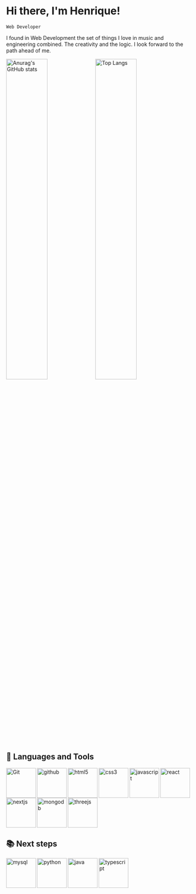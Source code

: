 # Hi there, I'm Henrique!

`Web Developer`

I found in Web Development the set of things I love in music and engineering combined. The creativity and the logic. I look forward to the path ahead of me.

<img align="left" width="47%" alt="Anurag's GitHub stats" src="https://github-readme-stats.vercel.app/api?username=Rick1Marques&show_icons=true&theme=gruvbox">

<img alt="Top Langs" width="47%" src="https://github-readme-stats.vercel.app/api/top-langs/?username=Rick1Marques&layout=donut">

<br/>

## 🧰 Languages and Tools


<img align="left"  width="80px" alt="Git" src="https://cdn.jsdelivr.net/gh/devicons/devicon/icons/git/git-original-wordmark.svg" />

<img align="left"  width="80px" alt="github" src="https://cdn.jsdelivr.net/gh/devicons/devicon/icons/github/github-original-wordmark.svg" />

<img align="left"  width="80px" alt="html5" src="https://cdn.jsdelivr.net/gh/devicons/devicon/icons/html5/html5-original-wordmark.svg" />

<img align="left"  width="80px" alt="css3" src="https://cdn.jsdelivr.net/gh/devicons/devicon/icons/css3/css3-original-wordmark.svg" />

<img align="left"  width="80px" alt="javascript" src="https://cdn.jsdelivr.net/gh/devicons/devicon/icons/javascript/javascript-original.svg" />

<img align="left"  width="80px" alt="react" src="https://cdn.jsdelivr.net/gh/devicons/devicon/icons/react/react-original-wordmark.svg" />

<img align="left"  width="80px" alt="nextjs" src="https://cdn.jsdelivr.net/gh/devicons/devicon/icons/nextjs/nextjs-original.svg" />

<img align="left"  width="80px" alt="mongodb" src="https://cdn.jsdelivr.net/gh/devicons/devicon/icons/mongodb/mongodb-original-wordmark.svg" />

<img  width="80px" alt="threejs" src="https://cdn.jsdelivr.net/gh/devicons/devicon/icons/threejs/threejs-original-wordmark.svg" />

<br/>


## 📚 Next steps

<img align="left"  width="80px" alt="mysql" src="https://cdn.jsdelivr.net/gh/devicons/devicon/icons/mysql/mysql-original-wordmark.svg" />

<img align="left"  width="80px" alt="python" src="https://cdn.jsdelivr.net/gh/devicons/devicon/icons/python/python-original-wordmark.svg" />

<img align="left"  width="80px" alt="java" src="https://cdn.jsdelivr.net/gh/devicons/devicon/icons/java/java-original-wordmark.svg" />

<img width="80px" alt="typescript" src="https://cdn.jsdelivr.net/gh/devicons/devicon/icons/typescript/typescript-original.svg" />



